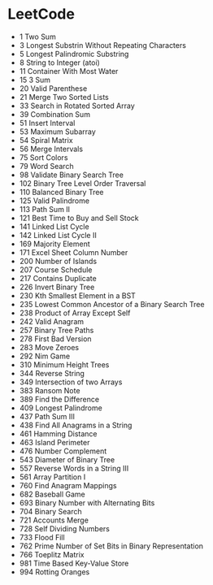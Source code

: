 # LeetCode
* 1 Two Sum
* 3 Longest Substrin Without Repeating Characters
* 5 Longest Palindromic Substring
* 8 String to Integer (atoi)
* 11 Container With Most Water
* 15 3 Sum
* 20 Valid Parenthese
* 21 Merge Two Sorted Lists
* 33 Search in Rotated Sorted Array
* 39 Combination Sum
* 51 Insert Interval
* 53 Maximum Subarray
* 54 Spiral Matrix
* 56 Merge Intervals
* 75 Sort Colors
* 79 Word Search
* 98 Validate Binary Search Tree 
* 102 Binary Tree Level Order Traversal
* 110 Balanced Binary Tree
* 125 Valid Palindrome
* 113 Path Sum II
* 121 Best Time to Buy and Sell Stock
* 141 Linked List Cycle
* 142 Linked List Cycle II
* 169 Majority Element
* 171 Excel Sheet Column Number
* 200 Number of Islands
* 207 Course Schedule
* 217 Contains Duplicate
* 226 Invert Binary Tree
* 230 Kth Smallest Element in a BST
* 235 Lowest Common Ancestor of a Binary Search Tree
* 238 Product of Array Except Self
* 242 Valid Anagram
* 257 Binary Tree Paths
* 278 First Bad Version
* 283 Move Zeroes
* 292 Nim Game 
* 310 Minimum Height Trees
* 344 Reverse String
* 349 Intersection of two Arrays
* 383 Ransom Note
* 389 Find the Difference
* 409 Longest Palindrome
* 437 Path Sum III
* 438 Find All Anagrams in a String
* 461 Hamming Distance
* 463 Island Perimeter
* 476 Number Complement
* 543 Diameter of Binary Tree
* 557 Reverse Words in a String III
* 561 Array Partition I
* 760 Find Anagram Mappings
* 682 Baseball Game
* 693 Binary Number with Alternating Bits
* 704 Binary Search
* 721 Accounts Merge
* 728 Self Dividing Numbers
* 733 Flood Fill
* 762 Prime Number of Set Bits in Binary Representation
* 766 Toeplitz Matrix
* 981 Time Based Key-Value Store
* 994 Rotting Oranges
